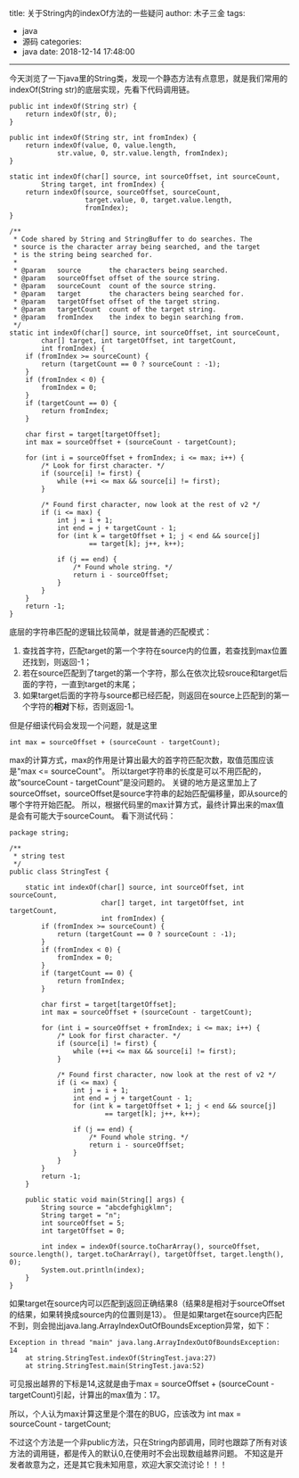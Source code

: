title: 关于String内的indexOf方法的一些疑问
author: 木子三金
tags:
  - java
  - 源码
categories:
  - java
date: 2018-12-14 17:48:00
---
今天浏览了一下java里的String类，发现一个静态方法有点意思，就是我们常用的indexOf(String str)的底层实现，先看下代码调用链。
```
public int indexOf(String str) {
    return indexOf(str, 0);
}
    
public int indexOf(String str, int fromIndex) {
    return indexOf(value, 0, value.length,
            str.value, 0, str.value.length, fromIndex);
}

static int indexOf(char[] source, int sourceOffset, int sourceCount,
        String target, int fromIndex) {
    return indexOf(source, sourceOffset, sourceCount,
                   target.value, 0, target.value.length,
                   fromIndex);
}

/**
 * Code shared by String and StringBuffer to do searches. The
 * source is the character array being searched, and the target
 * is the string being searched for.
 *
 * @param   source       the characters being searched.
 * @param   sourceOffset offset of the source string.
 * @param   sourceCount  count of the source string.
 * @param   target       the characters being searched for.
 * @param   targetOffset offset of the target string.
 * @param   targetCount  count of the target string.
 * @param   fromIndex    the index to begin searching from.
 */
static int indexOf(char[] source, int sourceOffset, int sourceCount,
        char[] target, int targetOffset, int targetCount,
        int fromIndex) {
    if (fromIndex >= sourceCount) {
        return (targetCount == 0 ? sourceCount : -1);
    }
    if (fromIndex < 0) {
        fromIndex = 0;
    }
    if (targetCount == 0) {
        return fromIndex;
    }

    char first = target[targetOffset];
    int max = sourceOffset + (sourceCount - targetCount);

    for (int i = sourceOffset + fromIndex; i <= max; i++) {
        /* Look for first character. */
        if (source[i] != first) {
            while (++i <= max && source[i] != first);
        }

        /* Found first character, now look at the rest of v2 */
        if (i <= max) {
            int j = i + 1;
            int end = j + targetCount - 1;
            for (int k = targetOffset + 1; j < end && source[j]
                    == target[k]; j++, k++);

            if (j == end) {
                /* Found whole string. */
                return i - sourceOffset;
            }
        }
    }
    return -1;
}
```

底层的字符串匹配的逻辑比较简单，就是普通的匹配模式：
1. 查找首字符，匹配target的第一个字符在source内的位置，若查找到max位置还找到，则返回-1；
2. 若在source匹配到了target的第一个字符，那么在依次比较srouce和target后面的字符，一直到target的末尾；
3. 如果target后面的字符与source都已经匹配，则返回在source上匹配到的第一个字符的**相对**下标，否则返回-1。

但是仔细读代码会发现一个问题，就是这里
```
int max = sourceOffset + (sourceCount - targetCount);
```
max的计算方式，max的作用是计算出最大的首字符匹配次数，取值范围应该是"max <= sourceCount"。
所以target字符串的长度是可以不用匹配的，故“sourceCount - targetCount”是没问题的。
关键的地方是这里加上了sourceOffset，sourceOffset是source字符串的起始匹配偏移量，即从source的哪个字符开始匹配。
所以，根据代码里的max计算方式，最终计算出来的max值是会有可能大于sourceCount。
看下测试代码：
```
package string;

/**
 * string test
 */
public class StringTest {

    static int indexOf(char[] source, int sourceOffset, int sourceCount,
                       char[] target, int targetOffset, int targetCount,
                       int fromIndex) {
        if (fromIndex >= sourceCount) {
            return (targetCount == 0 ? sourceCount : -1);
        }
        if (fromIndex < 0) {
            fromIndex = 0;
        }
        if (targetCount == 0) {
            return fromIndex;
        }

        char first = target[targetOffset];
        int max = sourceOffset + (sourceCount - targetCount);

        for (int i = sourceOffset + fromIndex; i <= max; i++) {
            /* Look for first character. */
            if (source[i] != first) {
                while (++i <= max && source[i] != first);
            }

            /* Found first character, now look at the rest of v2 */
            if (i <= max) {
                int j = i + 1;
                int end = j + targetCount - 1;
                for (int k = targetOffset + 1; j < end && source[j]
                        == target[k]; j++, k++);

                if (j == end) {
                    /* Found whole string. */
                    return i - sourceOffset;
                }
            }
        }
        return -1;
    }

    public static void main(String[] args) {
        String source = "abcdefghigklmn";
        String target = "n";
        int sourceOffset = 5;
        int targetOffset = 0;

        int index = indexOf(source.toCharArray(), sourceOffset, source.length(), target.toCharArray(), targetOffset, target.length(), 0);
        System.out.println(index);
    }
}
```
如果target在source内可以匹配到返回正确结果8（结果8是相对于sourceOffset的结果，如果转换成source内的位置则是13）。
但是如果target在source内匹配不到，则会抛出java.lang.ArrayIndexOutOfBoundsException异常，如下：
```
Exception in thread "main" java.lang.ArrayIndexOutOfBoundsException: 14
	at string.StringTest.indexOf(StringTest.java:27)
	at string.StringTest.main(StringTest.java:52)
```
可见报出越界的下标是14,这就是由于max = sourceOffset + (sourceCount - targetCount)引起，计算出的max值为：17。

所以，个人认为max计算这里是个潜在的BUG，应该改为 int max = sourceCount - targetCount;

不过这个方法是一个非public方法，只在String内部调用，同时也跟踪了所有对该方法的调用链，都是传入的默认0,在使用时不会出现数组越界问题。
不知这是开发者故意为之，还是其它我未知用意，欢迎大家交流讨论！！！